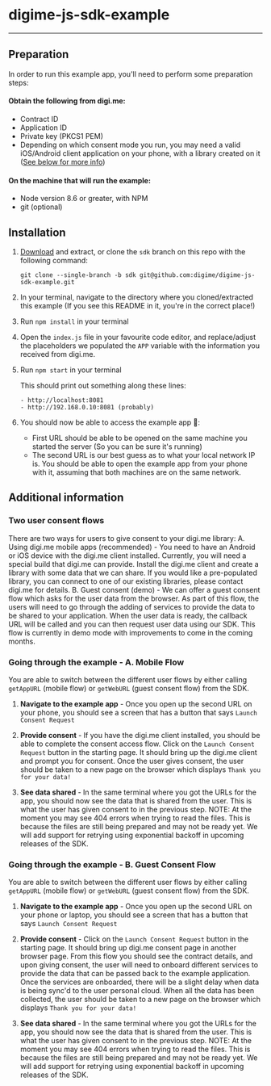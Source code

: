 # digime-js-sdk-example

---
## Preparation
In order to run this example app, you'll need to perform some preparation steps:

#### Obtain the following from digi.me:
* Contract ID
* Application ID
* Private key (PKCS1 PEM)
* Depending on which consent mode you run, you may need a valid iOS/Android client application on your phone, with a library created on it ([See below for more info](#setting-up-the-digi.me-library))

#### On the machine that will run the example:
* Node version 8.6 or greater, with NPM
* git (optional)

## Installation
1. [Download](https://github.com/digime/digime-js-sdk-example/archive/sdk.zip) and extract, or clone the `sdk` branch on this repo with the following command:

    `git clone --single-branch -b sdk git@github.com:digime/digime-js-sdk-example.git`

2. In your terminal, navigate to the directory where you cloned/extracted this example (If you see this README in it, you're in the correct place!)

3. Run `npm install` in your terminal

4. Open the `index.js` file in your favourite code editor, and replace/adjust the placeholders we populated the `APP` variable with the information you received from digi.me.

5. Run `npm start` in your terminal

    This should print out something along these lines:

    ```Example app now running on:
    - http://localhost:8081
    - http://192.168.0.10:8081 (probably)
    ```



6. You should now be able to access the example app 🎉:
    - First URL should be able to be opened on the same machine you started the server (So you can be sure it's running)
    - The second URL is our best guess as to what your local network IP is. You should be able to open the example app from your phone with it, assuming that both machines are on the same network.

## Additional information

### Two user consent flows

There are two ways for users to give consent to your digi.me library: 
A. Using digi.me mobile apps (recommended) - You need to have an Android or iOS device with the digi.me client installed. Currently, you will need a special build that digi.me can provide. Install the digi.me client and create a library with some data that we can share. If you would like a pre-populated library, you can connect to one of our existing libraries, please contact digi.me for details.
B. Guest consent (demo) - We can offer a guest consent flow which asks for the user data from the browser. As part of this flow, the users will need to go through the adding of services to provide the data to be shared to your application. When the user data is ready, the callback URL will be called and you can then request user data using our SDK. This flow is currently in demo mode with improvements to come in the coming months.

### Going through the example - A. Mobile Flow

You are able to switch between the different user flows by either calling `getAppURL` (mobile flow) or `getWebURL` (guest consent flow) from the SDK.
1. **Navigate to the example app** - Once you open up the second URL on your phone, you should see a screen that has a button that says `Launch Consent Request`

2. **Provide consent** - If you have the digi.me client installed, you should be able to complete the consent access flow. Click on the `Launch Consent Request` button in the starting page. It should bring up the digi.me client and prompt you for consent. Once the user gives consent, the user should be taken to a new page on the browser which displays `Thank you for your data!`

3. **See data shared** - In the same terminal where you got the URLs for the app, you should now see the data that is shared from the user. This is what the user has given consent to in the previous step. NOTE: At the moment you may see 404 errors when trying to read the files. This is because the files are still being prepared and may not be ready yet. We will add support for retrying using exponential backoff in upcoming releases of the SDK.

### Going through the example - B. Guest Consent Flow

You are able to switch between the different user flows by either calling `getAppURL` (mobile flow) or `getWebURL` (guest consent flow) from the SDK.
1. **Navigate to the example app** - Once you open up the second URL on your phone or laptop, you should see a screen that has a button that says `Launch Consent Request`

2. **Provide consent** - Click on the `Launch Consent Request` button in the starting page. It should bring up digi.me consent page in another browser page. From this flow you should see the contract details, and upon giving consent, the user will need to onboard different services to provide the data that can be passed back to the example application. Once the services are onboarded, there will be a slight delay when data is being sync'd to the user personal cloud. When all the data has been collected, the user should be taken to a new page on the browser which displays `Thank you for your data!`

3. **See data shared** - In the same terminal where you got the URLs for the app, you should now see the data that is shared from the user. This is what the user has given consent to in the previous step. NOTE: At the moment you may see 404 errors when trying to read the files. This is because the files are still being prepared and may not be ready yet. We will add support for retrying using exponential backoff in upcoming releases of the SDK.